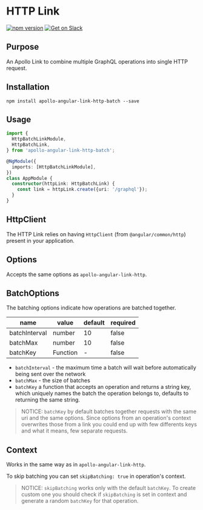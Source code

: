 # HTTP Link

[![npm version](https://badge.fury.io/js/apollo-angular-link-http-batch.svg)](https://badge.fury.io/js/apollo-angular-link-http-batch)
[![Get on Slack](https://img.shields.io/badge/slack-join-orange.svg)](http://www.apollodata.com/#slack)

## Purpose

An Apollo Link to combine multiple GraphQL operations into single HTTP request.

## Installation

`npm install apollo-angular-link-http-batch --save`

## Usage

```ts
import {
  HttpBatchLinkModule,
  HttpBatchLink,
} from 'apollo-angular-link-http-batch';

@NgModule({
  imports: [HttpBatchLinkModule],
})
class AppModule {
  constructor(httpLink: HttpBatchLink) {
    const link = httpLink.create({uri: '/graphql'});
  }
}
```

## HttpClient

The HTTP Link relies on having `HttpClient` (from `@angular/common/http`)
present in your application.

## Options

Accepts the same options as `apollo-angular-link-http`.

## BatchOptions

The batching options indicate how operations are batched together.

| name          | value    | default | required |
| ------------- | -------- | ------- | -------- |
| batchInterval | number   | 10      | false    |
| batchMax      | number   | 10      | false    |
| batchKey      | Function | -       | false    |

* `batchInterval` - the maximum time a batch will wait before automatically being sent over the network
* `batchMax` - the size of batches
* `batchKey` a function that accepts an operation and returns a string key, which uniquely names the batch the operation belongs to, defaults to returning the same string.

> NOTICE: `batchKey` by default batches together requests with the same uri and the same options. Since options from an operation's context overwrites those from a link you could end up with few differents keys and what it means, few separate requests.

## Context

Works in the same way as in `apollo-angular-link-http`.

To skip batching you can set `skipBatching: true` in operation's context.

> NOTICE: `skipBatching` works only with the default `batchKey`. To create custom one you should check if `skipBatching` is set in context and generate a random `batchKey` for that operation.
